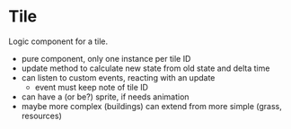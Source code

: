 Tile
====

Logic component for a tile.

- pure component, only one instance per tile ID
- update method to calculate new state from old state and delta time
- can listen to custom events, reacting with an update
  - event must keep note of tile ID
- can have a (or be?) sprite, if needs animation
- maybe more complex (buildings) can extend from more simple (grass, resources)
